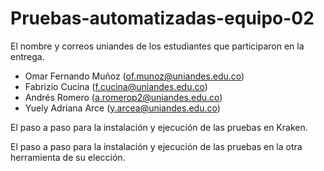 # Pruebas-automatizadas-equipo-02

El nombre y correos uniandes de los estudiantes que participaron en la entrega.

- Omar Fernando Muñoz (of.munoz@uniandes.edu.co)
- Fabrizio Cucina (f.cucina@uniandes.edu.co)
- Andrés Romero (a.romerop2@uniandes.edu.co)
- Yuely Adriana Arce (y.arcea@uniandes.edu.co)

El paso a paso para la instalación y ejecución de las pruebas en Kraken.

El paso a paso para la instalación y ejecución de las pruebas en la otra herramienta de su elección.
